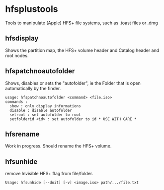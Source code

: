 hfsplustools
============

Tools to manipulate (Apple) HFS+ file systems, such as .toast files or .dmg

## hfsdisplay
Shows the partition map, the HFS+ volume header and Catalog header and root nodes.

## hfspatchnoautofolder
Shows, disables or sets the "autofolder", ie the Folder that is open automatically by the finder.
```
usage: hfspatchnoautofolder <command> <file.iso>
commands :
  show : only display informations
  disable : disable autofolder
  setroot : set autofolder to root
  setfolderid <id> : set autofolder to id * USE WITH CARE *
```

## hfsrename
Work in progress. Should rename the HFS+ volume.

## hfsunhide
remove Invisible HFS+ flag from file/folder.
```
Usage: hfsunhide [--doit] [-v] <image.iso> path/.../file.txt
```
